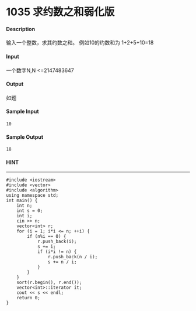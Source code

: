 # 1035 求约数之和弱化版
#### Description
输入一个整数，求其约数之和。
例如10的约数和为 1+2+5+10=18
#### Input
一个数字N,N <=2147483647
#### Output
如题 
#### Sample Input
```
10
```
#### Sample Output
```
18
```
#### HINT
* * *
```
#include <iostream>
#include <vector>
#include <algorithm>
using namespace std;
int main() {
    int n;
    int s = 0;
    int i;
    cin >> n;
    vector<int> r;
    for (i = 1; i*i <= n; ++i) {
        if (n%i == 0) {
            r.push_back(i);
            s += i;
            if (i*i != n) {
                r.push_back(n / i);
                s += n / i;
            }
        }
    }
    sort(r.begin(), r.end());
    vector<int>::iterator it;
    cout << s << endl;
    return 0;
}
```
